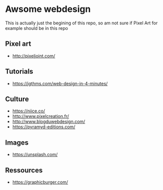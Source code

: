# Awsome webdesign

This is actually just the begining of this repo, so am not sure if Pixel Art for example should be in this repo

Pixel art
---

- http://pixeljoint.com/

Tutorials
---

- https://jgthms.com/web-design-in-4-minutes/

Culture
---

- https://niice.co/
- http://www.pixelcreation.fr/
- http://www.blogduwebdesign.com/
- https://pyramyd-editions.com/

Images
---

- https://unsplash.com/

Ressources
---

- https://graphicburger.com/
